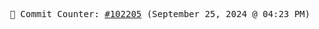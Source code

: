 <p align="center">
    <samp>
        📮 Commit Counter: <a href="https://github.com/Javascript-void0/Javascript-void0/commits/main">#102205</a> (September 25, 2024 @ 04:23 PM)
    </samp>
</p>